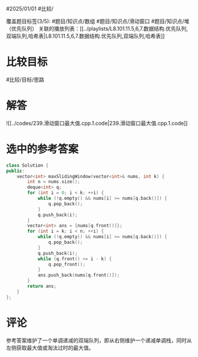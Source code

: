 #2025/01/01 #比较/

覆盖题目标签(3/5):   #题目/知识点/数组 #题目/知识点/滑动窗口 #题目/知识点/堆（优先队列）
关联的播放列表：[[../playlists/L8.101.11.5,6,7.数据结构.优先队列,双端队列,哈希表|L8.101.11.5,6,7.数据结构.优先队列,双端队列,哈希表]]

# 比较目标

#比较/目标/思路 

# 解答

![[../codes/239.滑动窗口最大值.cpp.1.code|239.滑动窗口最大值.cpp.1.code]]

# 选中的参考答案

``` cpp
class Solution {
public:
    vector<int> maxSlidingWindow(vector<int>& nums, int k) {
        int n = nums.size();
        deque<int> q;
        for (int i = 0; i < k; ++i) {
            while (!q.empty() && nums[i] >= nums[q.back()]) {
                q.pop_back();
            }
            q.push_back(i);
        }
        vector<int> ans = {nums[q.front()]};
        for (int i = k; i < n; ++i) {
            while (!q.empty() && nums[i] >= nums[q.back()]) {
                q.pop_back();
            }
            q.push_back(i);
            while (q.front() <= i - k) {
                q.pop_front();
            }
            ans.push_back(nums[q.front()]);
        }
        return ans;
    }
};
```

# 评论

参考答案维护了一个单调递减的双端队列，即从右侧维护一个递减单调栈，同时从左侧获取最大值或淘汰过时的最大值。